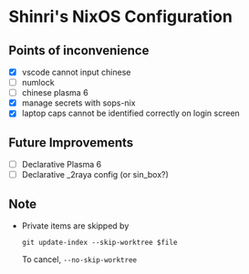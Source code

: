 # Shinri's NixOS Configuration

## Points of inconvenience

- [x] vscode cannot input chinese
- [ ] numlock
- [ ] chinese plasma 6
- [x] manage secrets with sops-nix
- [x] laptop caps cannot be identified correctly on login screen

## Future Improvements

- [ ] Declarative Plasma 6
- [ ] Declarative _2raya config (or sin_box?)

## Note

- Private items are skipped by

    ```fish
    git update-index --skip-worktree $file
    ```

    To cancel, `--no-skip-worktree`